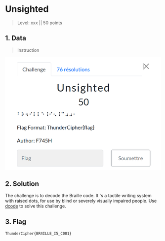# Unsighted

> Level: xxx || 50 points

## 1. Data

> Instruction

![Instruction Challenge Unsighted](challenge_unsighted.png)


## 2. Solution

The challenge is to decode the Braille code. It 's a tactile writing system with raised dots, for use by blind or severely visually impaired people.
Use [dcode](https://www.dcode.fr/alphabet-braille) to solve this challenge.


## 3. Flag
    
```text
ThunderCipher{BR4ILLE_I5_C001}
```

